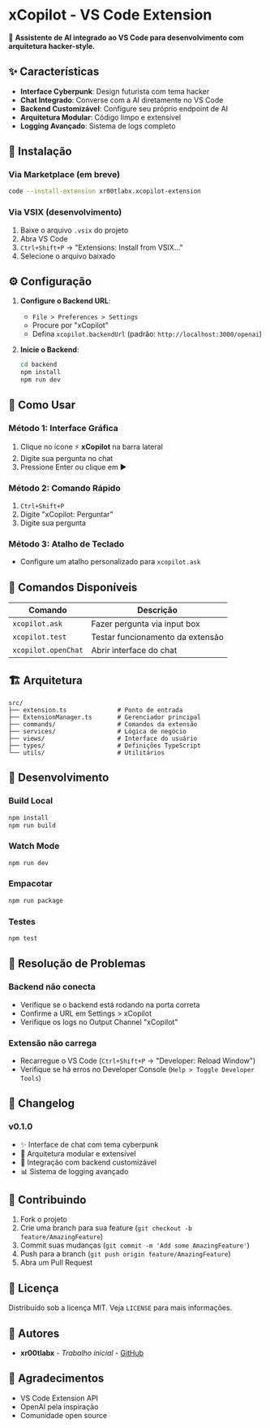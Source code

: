 # xCopilot - VS Code Extension

🤖 **Assistente de AI integrado ao VS Code para desenvolvimento com arquitetura hacker-style.**

## ✨ Características

- **Interface Cyberpunk**: Design futurista com tema hacker
- **Chat Integrado**: Converse com a AI diretamente no VS Code
- **Backend Customizável**: Configure seu próprio endpoint de AI
- **Arquitetura Modular**: Código limpo e extensível
- **Logging Avançado**: Sistema de logs completo

## 🚀 Instalação

### Via Marketplace (em breve)
```bash
code --install-extension xr00tlabx.xcopilot-extension
```

### Via VSIX (desenvolvimento)
1. Baixe o arquivo `.vsix` do projeto
2. Abra VS Code
3. `Ctrl+Shift+P` → "Extensions: Install from VSIX..."
4. Selecione o arquivo baixado

## ⚙️ Configuração

1. **Configure o Backend URL**:
   - `File > Preferences > Settings`
   - Procure por "xCopilot"
   - Defina `xcopilot.backendUrl` (padrão: `http://localhost:3000/openai`)

2. **Inicie o Backend**:
   ```bash
   cd backend
   npm install
   npm run dev
   ```

## 🎯 Como Usar

### Método 1: Interface Gráfica
1. Clique no ícone ⚡ **xCopilot** na barra lateral
2. Digite sua pergunta no chat
3. Pressione Enter ou clique em ▶

### Método 2: Comando Rápido
1. `Ctrl+Shift+P`
2. Digite "xCopilot: Perguntar"
3. Digite sua pergunta

### Método 3: Atalho de Teclado
- Configure um atalho personalizado para `xcopilot.ask`

## 🔧 Comandos Disponíveis

| Comando | Descrição |
|---------|-----------|
| `xcopilot.ask` | Fazer pergunta via input box |
| `xcopilot.test` | Testar funcionamento da extensão |
| `xcopilot.openChat` | Abrir interface do chat |

## 🏗️ Arquitetura

```
src/
├── extension.ts              # Ponto de entrada
├── ExtensionManager.ts       # Gerenciador principal
├── commands/                 # Comandos da extensão
├── services/                 # Lógica de negócio
├── views/                    # Interface do usuário
├── types/                    # Definições TypeScript
└── utils/                    # Utilitários
```

## 🧪 Desenvolvimento

### Build Local
```bash
npm install
npm run build
```

### Watch Mode
```bash
npm run dev
```

### Empacotar
```bash
npm run package
```

### Testes
```bash
npm test
```

## 🐛 Resolução de Problemas

### Backend não conecta
- Verifique se o backend está rodando na porta correta
- Confirme a URL em Settings > xCopilot
- Verifique os logs no Output Channel "xCopilot"

### Extensão não carrega
- Recarregue o VS Code (`Ctrl+Shift+P` → "Developer: Reload Window")
- Verifique se há erros no Developer Console (`Help > Toggle Developer Tools`)

## 📝 Changelog

### v0.1.0
- ✨ Interface de chat com tema cyberpunk
- 🔧 Arquitetura modular e extensível
- 🚀 Integração com backend customizável
- 📊 Sistema de logging avançado

## 🤝 Contribuindo

1. Fork o projeto
2. Crie uma branch para sua feature (`git checkout -b feature/AmazingFeature`)
3. Commit suas mudanças (`git commit -m 'Add some AmazingFeature'`)
4. Push para a branch (`git push origin feature/AmazingFeature`)
5. Abra um Pull Request

## 📄 Licença

Distribuído sob a licença MIT. Veja `LICENSE` para mais informações.

## 👥 Autores

- **xr00tlabx** - *Trabalho inicial* - [GitHub](https://github.com/xr00tlabx)

## 🙏 Agradecimentos

- VS Code Extension API
- OpenAI pela inspiração
- Comunidade open source
